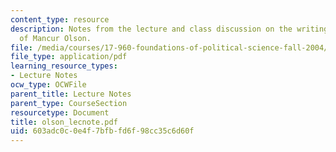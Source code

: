 ```yaml
---
content_type: resource
description: Notes from the lecture and class discussion on the writings and ideas
  of Mancur Olson.
file: /media/courses/17-960-foundations-of-political-science-fall-2004/603adc0c0e4f7bfbfd6f98cc35c6d60f_olson_lecnote.pdf
file_type: application/pdf
learning_resource_types:
- Lecture Notes
ocw_type: OCWFile
parent_title: Lecture Notes
parent_type: CourseSection
resourcetype: Document
title: olson_lecnote.pdf
uid: 603adc0c-0e4f-7bfb-fd6f-98cc35c6d60f
---
```

